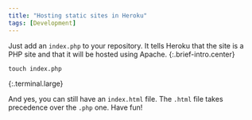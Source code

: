 ```yaml
---
title: "Hosting static sites in Heroku"
tags: [Development]
---
```


Just add an `index.php` to your repository.
It tells Heroku that the site is a PHP site and that it will be hosted using 
Apache.
{:.brief-intro.center}

```
touch index.php
```
{:.terminal.large}

And yes, you can still have an `index.html` file. The `.html` file takes 
precedence over the `.php` one. Have fun!
